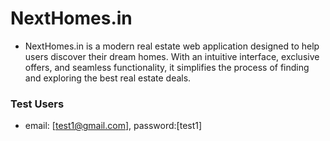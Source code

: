 # NextHomes.in

- NextHomes.in is a modern real estate web application designed to help users discover their dream homes. With an intuitive interface, exclusive offers, and seamless functionality, it simplifies the process of finding and exploring the best real estate deals.

### Test Users

- email: [test1@gmail.com], password:[test1]
